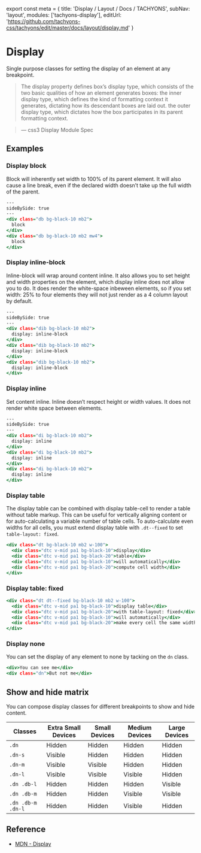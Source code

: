 export const meta = {
  title: 'Display / Layout / Docs / TACHYONS',
  subNav: 'layout',
  modules: ['tachyons-display'],
  editUrl: 'https://github.com/tachyons-css/tachyons/edit/master/docs/layout/display.md'
}

# Display

Single purpose classes for setting the display of an element at any breakpoint.

> The display property defines box’s display type, which consists of the two basic qualities of how an element generates boxes: the inner display type, which defines the kind of formatting context it generates, dictating how its descendant boxes are laid out. the outer display type, which dictates how the box participates in its parent formatting context.

> — css3 Display Module Spec

## Examples

### Display block
Block will inherently set width to 100% of its parent element. It will also cause a line break, even if the declared width doesn’t take up the full width of the parent.

```.html
---
sideBySide: true
---
<div class="db bg-black-10 mb2">
  block
</div>
<div class="db bg-black-10 mb2 mw4">
  block
</div>
```

### Display inline-block

Inline-block will wrap around content inline.
It also allows you to set height and width properties on the element, which display inline does not allow you to do.
It does render the white-space inbeween elements, so if you set width: 25% to four elements they will not just render as a 4 column layout by default.

```.html
---
sideBySide: true
---
<div class="dib bg-black-10 mb2">
  display: inline-block
</div>
<div class="dib bg-black-10 mb2">
  display: inline-block
</div>
<div class="dib bg-black-10 mb2">
  display: inline-block
</div>
```

### Display inline

Set content inline.
Inline doesn’t respect height or width values.
It does not render white space between elements.

```.html
---
sideBySide: true
---
<div class="di bg-black-10 mb2">
  display: inline
</div>
<div class="di bg-black-10 mb2">
  display: inline
</div>
<div class="di bg-black-10 mb2">
  display: inline
</div>
```

### Display table

The display table can be combined with display table-cell to render a table without table markup.
This can be useful for vertically aligning content or for auto-calculating a variable number of table cells.
To auto-calculate even widths for all cells, you must extend display table with `.dt--fixed` to set `table-layout: fixed`.

```.html
<div class="dt bg-black-10 mb2 w-100">
  <div class="dtc v-mid pa1 bg-black-10">display</div>
  <div class="dtc v-mid pa1 bg-black-20">table</div>
  <div class="dtc v-mid pa1 bg-black-10">will automatically</div>
  <div class="dtc v-mid pa1 bg-black-20">compute cell width</div>
</div>
```

### Display table: fixed

```.html
<div class="dt dt--fixed bg-black-10 mb2 w-100">
  <div class="dtc v-mid pa1 bg-black-10">display table</div>
  <div class="dtc v-mid pa1 bg-black-20">with table-layout: fixed</div>
  <div class="dtc v-mid pa1 bg-black-10">will automatically</div>
  <div class="dtc v-mid pa1 bg-black-20">make every cell the same width regardless of the content</div>
</div>
```

### Display none

You can set the display of any element to none by tacking on the `dn` class.

```.html
<div>You can see me</div>
<div class="dn">But not me</div>
```

## Show and hide matrix

You can compose display classes for different breakpoints to show and hide content.

Classes | Extra Small Devices | Small Devices | Medium Devices | Large Devices
------- | ----------- | ------------- | -------------- | -------------
`.dn` | Hidden | Hidden | Hidden | Hidden
`.dn-s` | Visible | Hidden | Hidden | Hidden
`.dn-m` | Visible | Visible | Hidden | Hidden
`.dn-l` | Visible | Visible | Visible | Hidden
`.dn .db-l` | Hidden | Hidden | Hidden | Visible
`.dn .db-m` | Hidden | Hidden | Visible | Visible
`.dn .db-m .dn-l` | Hidden | Hidden | Visible | Hidden

## Reference

* [MDN - Display](https://developer.mozilla.org/en-US/docs/Web/CSS/display)

